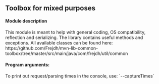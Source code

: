 Toolbox for mixed purposes
-

<h4>Module description</h4>
This module is meant to help with general coding, OS compatibility, reflection and serializing. The library contains useful
methods and exceptions.
All available classes can be found here: https://github.com/Frejdh/mvn-lib-common-toolbox/tree/master/src/main/java/com/frejdh/util/common

<h4>Program arguments:</h4>
To print out request/parsing times in the console, use: `--captureTimes` <br>

